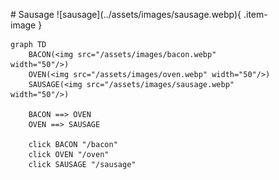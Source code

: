<figure markdown="1">
# Sausage
![sausage](../assets/images/sausage.webp){ .item-image }

```mermaid
graph TD
    BACON(<img src="/assets/images/bacon.webp" width="50"/>)
    OVEN(<img src="/assets/images/oven.webp" width="50"/>)
    SAUSAGE(<img src="/assets/images/sausage.webp" width="50"/>)

    BACON ==> OVEN
    OVEN ==> SAUSAGE

    click BACON "/bacon"
    click OVEN "/oven"
    click SAUSAGE "/sausage"
```

</figure>